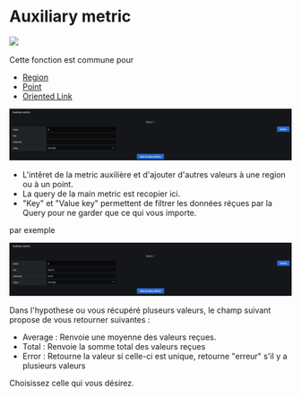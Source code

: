 # Auxiliary metric
[![](../../resource/Go-back.png)](coordinates.md)

Cette fonction est commune pour 

- [Region](coordinates-space-region.md)
- [Point](coordinates-space-point.md)
- [Oriented Link](coordinates-space-link.md)


![main metric](../../screenshots/editor/coordinates/auxiliary-metric/metric.png)


- L'intêret de la metric auxilière et d'ajouter d'autres valeurs à une region ou à un point.
- La query de la main metric est recopier ici. 
- "Key" et "Value key" permettent de filtrer les données réçues par la Query pour ne garder que ce qui vous importe.


par exemple 

![main metric](../../screenshots/editor/coordinates/auxiliary-metric/metric-key.png)


Dans l'hypothese ou vous récupéré pluseurs valeurs, le champ suivant propose de vous retourner suivantes : 

- Average : Renvoie une moyenne des valeurs reçues.
- Total : Renvoie la somme total des valeurs reçues
- Error : Retourne la valeur si celle-ci est unique, retourne "erreur" s'il y a plusieurs valeurs

Choisissez celle qui vous désirez.





